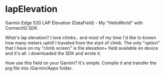 # lapElevation
Garmin Edge 520 LAP Elevation (DataField) - My "HelloWorld" with ConnectIQ SDK.

What's lap elevation? I love climbs.. and most of my time I'd like to known how many meters uphill I traveled from the start of climb. The only "option" that I have on my "climb screen" is the elevation+ field available on device and it's all. I downloaded the SDK and wrote it.

How use this field on your Garmin? It's simple. Compile it and transfer the prg file into <DEVICE>/Garmin/Apps folder.
